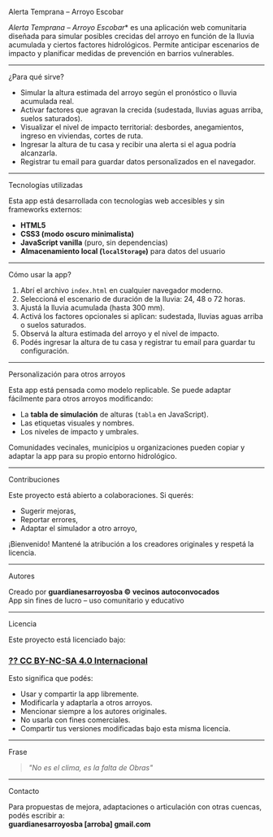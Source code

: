 Alerta Temprana – Arroyo Escobar

*Alerta Temprana – Arroyo Escobar** es una aplicación web comunitaria diseñada para simular posibles crecidas del arroyo en función de la lluvia acumulada y ciertos factores hidrológicos. Permite anticipar escenarios de impacto y planificar medidas de prevención en barrios vulnerables.

---

¿Para qué sirve?

- Simular la altura estimada del arroyo según el pronóstico o lluvia acumulada real.
- Activar factores que agravan la crecida (sudestada, lluvias aguas arriba, suelos saturados).
- Visualizar el nivel de impacto territorial: desbordes, anegamientos, ingreso en viviendas, cortes de ruta.
- Ingresar la altura de tu casa y recibir una alerta si el agua podría alcanzarla.
- Registrar tu email para guardar datos personalizados en el navegador.

---

Tecnologías utilizadas

Esta app está desarrollada con tecnologías web accesibles y sin frameworks externos:

- **HTML5**  
- **CSS3 (modo oscuro minimalista)**  
- **JavaScript vanilla** (puro, sin dependencias)  
- **Almacenamiento local (`localStorage`)** para datos del usuario

---

Cómo usar la app?

1. Abrí el archivo `index.html` en cualquier navegador moderno.
2. Seleccioná el escenario de duración de la lluvia: 24, 48 o 72 horas.
3. Ajustá la lluvia acumulada (hasta 300 mm).
4. Activá los factores opcionales si aplican: sudestada, lluvias aguas arriba o suelos saturados.
5. Observá la altura estimada del arroyo y el nivel de impacto.
6. Podés ingresar la altura de tu casa y registrar tu email para guardar tu configuración.

---

Personalización para otros arroyos

Esta app está pensada como modelo replicable. Se puede adaptar fácilmente para otros arroyos modificando:

- La **tabla de simulación** de alturas (`tabla` en JavaScript).
- Las etiquetas visuales y nombres.
- Los niveles de impacto y umbrales.

Comunidades vecinales, municipios u organizaciones pueden copiar y adaptar la app para su propio entorno hidrológico.

---

Contribuciones

Este proyecto está abierto a colaboraciones. Si querés:

- Sugerir mejoras,
- Reportar errores,
- Adaptar el simulador a otro arroyo,

¡Bienvenido! Mantené la atribución a los creadores originales y respetá la licencia.

---

Autores

Creado por **guardianesarroyosba © vecinos autoconvocados**  
App sin fines de lucro – uso comunitario y educativo

---

Licencia

Este proyecto está licenciado bajo:

### [?? CC BY-NC-SA 4.0 Internacional](https://creativecommons.org/licenses/by-nc-sa/4.0/deed.es)

Esto significa que podés:

- Usar y compartir la app libremente.  
- Modificarla y adaptarla a otros arroyos.  
- Mencionar siempre a los autores originales.  
- No usarla con fines comerciales.  
- Compartir tus versiones modificadas bajo esta misma licencia.

---
Frase 

> *"No es el clima, es la falta de Obras"*

---

Contacto

Para propuestas de mejora, adaptaciones o articulación con otras cuencas, podés escribir a:  
**guardianesarroyosba [arroba] gmail.com**
